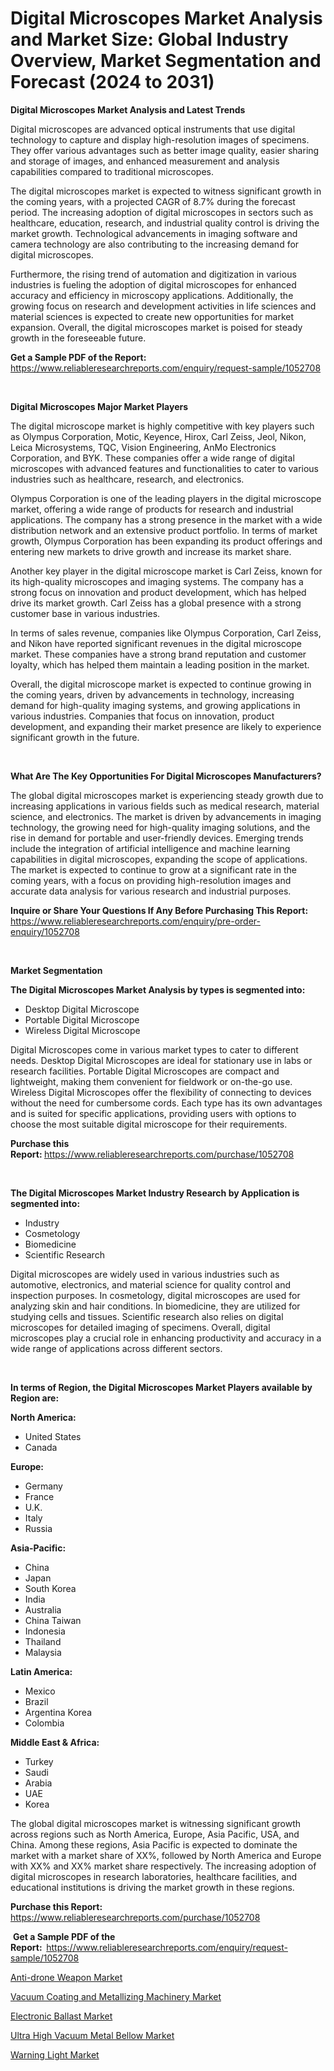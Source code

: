 <p><h1>Digital Microscopes Market Analysis and Market Size: Global Industry Overview, Market Segmentation and Forecast (2024 to 2031)</h1></p><p><strong>Digital Microscopes Market Analysis and Latest Trends</strong></p>
<p><p>Digital microscopes are advanced optical instruments that use digital technology to capture and display high-resolution images of specimens. They offer various advantages such as better image quality, easier sharing and storage of images, and enhanced measurement and analysis capabilities compared to traditional microscopes.</p><p>The digital microscopes market is expected to witness significant growth in the coming years, with a projected CAGR of 8.7% during the forecast period. The increasing adoption of digital microscopes in sectors such as healthcare, education, research, and industrial quality control is driving the market growth. Technological advancements in imaging software and camera technology are also contributing to the increasing demand for digital microscopes.</p><p>Furthermore, the rising trend of automation and digitization in various industries is fueling the adoption of digital microscopes for enhanced accuracy and efficiency in microscopy applications. Additionally, the growing focus on research and development activities in life sciences and material sciences is expected to create new opportunities for market expansion. Overall, the digital microscopes market is poised for steady growth in the foreseeable future.</p></p>
<p><strong>Get a Sample PDF of the Report:&nbsp;</strong> <a href="https://www.reliableresearchreports.com/enquiry/request-sample/1052708">https://www.reliableresearchreports.com/enquiry/request-sample/1052708</a></p>
<p>&nbsp;</p>
<p><strong>Digital Microscopes Major Market Players</strong></p>
<p><p>The digital microscope market is highly competitive with key players such as Olympus Corporation, Motic, Keyence, Hirox, Carl Zeiss, Jeol, Nikon, Leica Microsystems, TQC, Vision Engineering, AnMo Electronics Corporation, and BYK. These companies offer a wide range of digital microscopes with advanced features and functionalities to cater to various industries such as healthcare, research, and electronics.</p><p>Olympus Corporation is one of the leading players in the digital microscope market, offering a wide range of products for research and industrial applications. The company has a strong presence in the market with a wide distribution network and an extensive product portfolio. In terms of market growth, Olympus Corporation has been expanding its product offerings and entering new markets to drive growth and increase its market share.</p><p>Another key player in the digital microscope market is Carl Zeiss, known for its high-quality microscopes and imaging systems. The company has a strong focus on innovation and product development, which has helped drive its market growth. Carl Zeiss has a global presence with a strong customer base in various industries.</p><p>In terms of sales revenue, companies like Olympus Corporation, Carl Zeiss, and Nikon have reported significant revenues in the digital microscope market. These companies have a strong brand reputation and customer loyalty, which has helped them maintain a leading position in the market.</p><p>Overall, the digital microscope market is expected to continue growing in the coming years, driven by advancements in technology, increasing demand for high-quality imaging systems, and growing applications in various industries. Companies that focus on innovation, product development, and expanding their market presence are likely to experience significant growth in the future.</p></p>
<p>&nbsp;</p>
<p><strong>What Are The Key Opportunities For Digital Microscopes Manufacturers?</strong></p>
<p><p>The global digital microscopes market is experiencing steady growth due to increasing applications in various fields such as medical research, material science, and electronics. The market is driven by advancements in imaging technology, the growing need for high-quality imaging solutions, and the rise in demand for portable and user-friendly devices. Emerging trends include the integration of artificial intelligence and machine learning capabilities in digital microscopes, expanding the scope of applications. The market is expected to continue to grow at a significant rate in the coming years, with a focus on providing high-resolution images and accurate data analysis for various research and industrial purposes.</p></p>
<p><strong>Inquire or Share Your Questions If Any Before Purchasing This Report:</strong> <a href="https://www.reliableresearchreports.com/enquiry/pre-order-enquiry/1052708">https://www.reliableresearchreports.com/enquiry/pre-order-enquiry/1052708</a></p>
<p>&nbsp;</p>
<p><strong>Market Segmentation</strong></p>
<p><strong>The Digital Microscopes Market Analysis by types is segmented into:</strong></p>
<p><ul><li>Desktop Digital Microscope</li><li>Portable Digital Microscope</li><li>Wireless Digital Microscope</li></ul></p>
<p><p>Digital Microscopes come in various market types to cater to different needs. Desktop Digital Microscopes are ideal for stationary use in labs or research facilities. Portable Digital Microscopes are compact and lightweight, making them convenient for fieldwork or on-the-go use. Wireless Digital Microscopes offer the flexibility of connecting to devices without the need for cumbersome cords. Each type has its own advantages and is suited for specific applications, providing users with options to choose the most suitable digital microscope for their requirements.</p></p>
<p><strong>Purchase this Report:&nbsp;</strong><a href="https://www.reliableresearchreports.com/purchase/1052708">https://www.reliableresearchreports.com/purchase/1052708</a></p>
<p>&nbsp;</p>
<p><strong>The Digital Microscopes Market Industry Research by Application is segmented into:</strong></p>
<p><ul><li>Industry</li><li>Cosmetology</li><li>Biomedicine</li><li>Scientific Research</li></ul></p>
<p><p>Digital microscopes are widely used in various industries such as automotive, electronics, and material science for quality control and inspection purposes. In cosmetology, digital microscopes are used for analyzing skin and hair conditions. In biomedicine, they are utilized for studying cells and tissues. Scientific research also relies on digital microscopes for detailed imaging of specimens. Overall, digital microscopes play a crucial role in enhancing productivity and accuracy in a wide range of applications across different sectors.</p></p>
<p>&nbsp;</p>
<p><strong>In terms of Region, the Digital Microscopes Market Players available by Region are:</strong></p>
<p>
    <p> <strong> North America: </strong>
        <ul>
            <li>United States</li>
            <li>Canada</li>
        </ul>
        </p> 
    <p> <strong> Europe: </strong>
        <ul>
            <li>Germany</li>
            <li>France</li>
            <li>U.K.</li>
            <li>Italy</li>
            <li>Russia</li>
        </ul>
        </p> 
    <p> <strong> Asia-Pacific: </strong>
        <ul>
            <li>China</li>
            <li>Japan</li>
            <li>South Korea</li>
            <li>India</li>
            <li>Australia</li>
            <li>China Taiwan</li>
            <li>Indonesia</li>
            <li>Thailand</li>
            <li>Malaysia</li>
        </ul>
        </p> 
    <p> <strong> Latin America: </strong>
        <ul>
            <li>Mexico</li>
            <li>Brazil</li>
            <li>Argentina Korea</li>
            <li>Colombia</li>
        </ul>
        </p> 
    <p> <strong> Middle East & Africa: </strong>
        <ul>
            <li>Turkey</li>
            <li>Saudi</li>
            <li>Arabia</li>
            <li>UAE</li>
            <li>Korea</li>
        </ul>
    </p>
    </p>
<p><p>The global digital microscopes market is witnessing significant growth across regions such as North America, Europe, Asia Pacific, USA, and China. Among these regions, Asia Pacific is expected to dominate the market with a market share of XX%, followed by North America and Europe with XX% and XX% market share respectively. The increasing adoption of digital microscopes in research laboratories, healthcare facilities, and educational institutions is driving the market growth in these regions.</p></p>
<p><strong>Purchase this Report: </strong><a href="https://www.reliableresearchreports.com/purchase/1052708">https://www.reliableresearchreports.com/purchase/1052708</a></p>
<p>&nbsp;<strong>Get a Sample PDF of the Report:&nbsp;&nbsp;</strong><a href="https://www.reliableresearchreports.com/enquiry/request-sample/1052708">https://www.reliableresearchreports.com/enquiry/request-sample/1052708</a></p>
<p><strong></strong></p>
<p><p><a href="https://medium.com/@norvalolson/anti-drone-weapon-market-research-report-its-history-and-forecast-2024-to-2031-9b78eb5e8ac8">Anti-drone Weapon Market</a></p><p><a href="https://medium.com/@norvalolson/vacuum-coating-and-metallizing-machinery-market-trends-forecast-and-competitive-analysis-to-2031-899964177f53">Vacuum Coating and Metallizing Machinery Market</a></p><p><a href="https://issuu.com/reportprime-2/docs/electronic-ballast-market-size-2030.pptx">Electronic Ballast Market</a></p><p><a href="https://medium.com/@norvalolson/ultra-high-vacuum-metal-bellow-market-the-key-to-successful-business-strategy-forecast-till-2031-c36bfef93c17">Ultra High Vacuum Metal Bellow Market</a></p><p><a href="https://issuu.com/reportprime-2/docs/warning-light-market-size-2030.pptx">Warning Light Market</a></p></p>